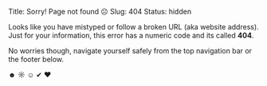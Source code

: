 Title: Sorry! Page not found &#9785;
Slug: 404
Status: hidden


Looks like you have mistyped or follow a broken URL (aka website address). Just for your information, this error has a numeric code and its called **404**.


No worries though, navigate yourself safely from the top navigation bar or the footer below.


&#9787;  &#9788;  &#9786;  &#10004;  &#10084;
